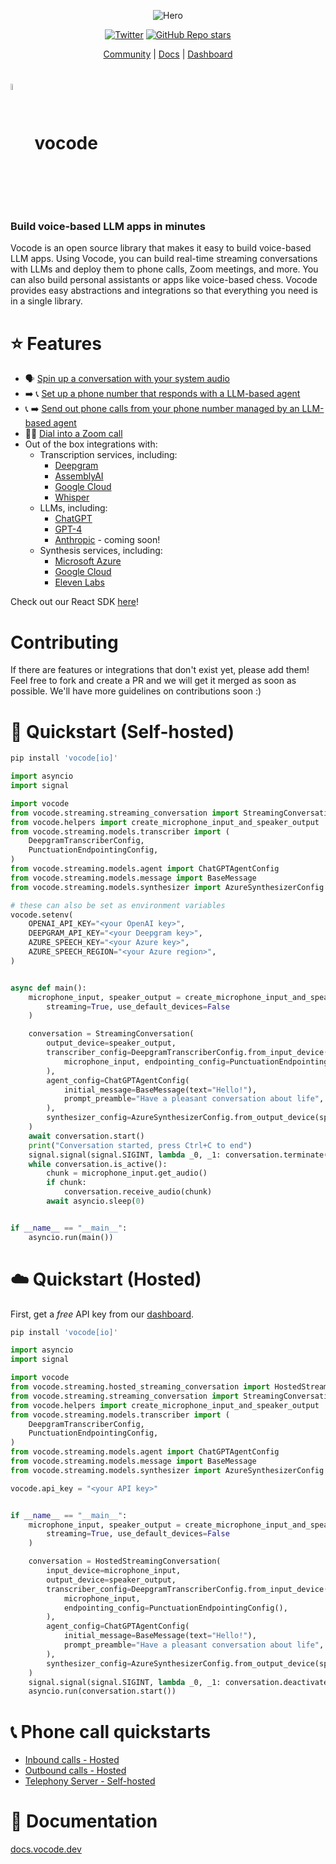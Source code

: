 <div align="center">

![Hero](https://user-images.githubusercontent.com/6234599/228337850-e32bb01d-3701-47ef-a433-3221c9e0e56e.png)

    
[![Twitter](https://img.shields.io/twitter/url/https/twitter.com/vocodehq.svg?style=social&label=Follow%20%40vocodehq)](https://twitter.com/vocodehq) [![GitHub Repo stars](https://img.shields.io/github/stars/vocodedev/vocode-python?style=social)](https://github.com/vocodedev/vocode-python)

[Community](https://discord.gg/NaU4mMgcnC) | [Docs](https://docs.vocode.dev) | [Dashboard](https://app.vocode.dev)
</div>

# <span><img style='vertical-align:middle; display:inline;' src="https://user-images.githubusercontent.com/6234599/228339858-95a0873a-2d40-4542-963a-6358d19086f5.svg"  width="5%" height="5%">&nbsp; vocode</span>

### **Build voice-based LLM apps in minutes**

Vocode is an open source library that makes it easy to build voice-based LLM apps. Using Vocode, you can build real-time streaming conversations with LLMs and deploy them to phone calls, Zoom meetings, and more. You can also build personal assistants or apps like voice-based chess. Vocode provides easy abstractions and integrations so that everything you need is in a single library.

# ⭐️ Features
- 🗣 [Spin up a conversation with your system audio](https://docs.vocode.dev/python-quickstart)
- ➡️ 📞 [Set up a phone number that responds with a LLM-based agent](https://docs.vocode.dev/telephony#inbound-calls)
- 📞 ➡️ [Send out phone calls from your phone number managed by an LLM-based agent](https://docs.vocode.dev/telephony#outbound-calls)
- 🧑‍💻 [Dial into a Zoom call](https://github.com/vocodedev/vocode-python/blob/main/vocode/streaming/telephony/hosted/zoom_dial_in.py)
- Out of the box integrations with:
  - Transcription services, including:
    - [Deepgram](https://deepgram.com/)
    - [AssemblyAI](https://www.assemblyai.com/)
    - [Google Cloud](https://cloud.google.com/speech-to-text)
    - [Whisper](https://openai.com/blog/introducing-chatgpt-and-whisper-apis)
  - LLMs, including:
    - [ChatGPT](https://openai.com/blog/chatgpt)
    - [GPT-4](https://platform.openai.com/docs/models/gpt-4)
    - [Anthropic](https://www.anthropic.com/) - coming soon!
  - Synthesis services, including:
    - [Microsoft Azure](https://azure.microsoft.com/en-us/products/cognitive-services/text-to-speech/)
    - [Google Cloud](https://cloud.google.com/text-to-speech)
    - [Eleven Labs](https://elevenlabs.io/) 

Check out our React SDK [here](https://github.com/vocodedev/vocode-react-sdk)! 

# Contributing

If there are features or integrations that don't exist yet, please add them! Feel free to fork and create a PR and we will get it merged as soon as possible. We'll have more guidelines on contributions soon :)

# 🚀 Quickstart (Self-hosted)

```bash
pip install 'vocode[io]'
```

```python
import asyncio
import signal

import vocode
from vocode.streaming.streaming_conversation import StreamingConversation
from vocode.helpers import create_microphone_input_and_speaker_output
from vocode.streaming.models.transcriber import (
    DeepgramTranscriberConfig,
    PunctuationEndpointingConfig,
)
from vocode.streaming.models.agent import ChatGPTAgentConfig
from vocode.streaming.models.message import BaseMessage
from vocode.streaming.models.synthesizer import AzureSynthesizerConfig

# these can also be set as environment variables
vocode.setenv(
    OPENAI_API_KEY="<your OpenAI key>",
    DEEPGRAM_API_KEY="<your Deepgram key>",
    AZURE_SPEECH_KEY="<your Azure key>",
    AZURE_SPEECH_REGION="<your Azure region>",
)


async def main():
    microphone_input, speaker_output = create_microphone_input_and_speaker_output(
        streaming=True, use_default_devices=False
    )

    conversation = StreamingConversation(
        output_device=speaker_output,
        transcriber_config=DeepgramTranscriberConfig.from_input_device(
            microphone_input, endpointing_config=PunctuationEndpointingConfig()
        ),
        agent_config=ChatGPTAgentConfig(
            initial_message=BaseMessage(text="Hello!"),
            prompt_preamble="Have a pleasant conversation about life",
        ),
        synthesizer_config=AzureSynthesizerConfig.from_output_device(speaker_output),
    )
    await conversation.start()
    print("Conversation started, press Ctrl+C to end")
    signal.signal(signal.SIGINT, lambda _0, _1: conversation.terminate())
    while conversation.is_active():
        chunk = microphone_input.get_audio()
        if chunk:
            conversation.receive_audio(chunk)
        await asyncio.sleep(0)


if __name__ == "__main__":
    asyncio.run(main())
```

# ☁️ Quickstart (Hosted)

First, get a *free* API key from our [dashboard](https://app.vocode.dev).

```bash
pip install 'vocode[io]'
```

```python
import asyncio
import signal

import vocode
from vocode.streaming.hosted_streaming_conversation import HostedStreamingConversation
from vocode.streaming.streaming_conversation import StreamingConversation
from vocode.helpers import create_microphone_input_and_speaker_output
from vocode.streaming.models.transcriber import (
    DeepgramTranscriberConfig,
    PunctuationEndpointingConfig,
)
from vocode.streaming.models.agent import ChatGPTAgentConfig
from vocode.streaming.models.message import BaseMessage
from vocode.streaming.models.synthesizer import AzureSynthesizerConfig

vocode.api_key = "<your API key>"


if __name__ == "__main__":
    microphone_input, speaker_output = create_microphone_input_and_speaker_output(
        streaming=True, use_default_devices=False
    )

    conversation = HostedStreamingConversation(
        input_device=microphone_input,
        output_device=speaker_output,
        transcriber_config=DeepgramTranscriberConfig.from_input_device(
            microphone_input,
            endpointing_config=PunctuationEndpointingConfig(),
        ),
        agent_config=ChatGPTAgentConfig(
            initial_message=BaseMessage(text="Hello!"),
            prompt_preamble="Have a pleasant conversation about life",
        ),
        synthesizer_config=AzureSynthesizerConfig.from_output_device(speaker_output),
    )
    signal.signal(signal.SIGINT, lambda _0, _1: conversation.deactivate())
    asyncio.run(conversation.start())
```

# 📞 Phone call quickstarts

- [Inbound calls - Hosted](https://docs.vocode.dev/telephony#inbound-calls)
- [Outbound calls - Hosted](https://docs.vocode.dev/telephony#outbound-calls)
- [Telephony Server - Self-hosted](https://github.com/vocodedev/vocode-python/blob/main/examples/telephony_app.py)



# 🌱 Documentation

[docs.vocode.dev](https://docs.vocode.dev/)
